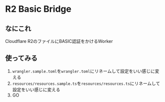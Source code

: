 # R2 Basic Bridge
## なにこれ
Cloudflare R2のファイルにBASIC認証をかけるWorker

## 使ってみる
1. `wrangler.sample.toml`を`wrangler.toml`にリネームして設定をいい感じに変える
2. `resources/resources.sample.ts`を`resources/resources.ts`にリネームして設定をいい感じに変える
3. GO